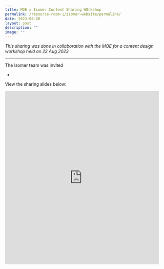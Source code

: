 ```yaml
---
title: MOE x Isomer Content Sharing WOrkshop
permalink: /resource-room-1/isomer-website/permalink/
date: 2023-08-20
layout: post
description: ""
image: ""
---
```

*This sharing was done in collaboration with the MOE for a content design workshop held on 22 Aug 2023*

---

The Isomer team was invited

-


View the sharing slides below:
<iframe src="https://docs.google.com/presentation/d/e/2PACX-1vQlT1HM9vKem7TyHtYtUQooV70CimLcXRCs2_GtO_idGqZSjmAUjKzuxSY-mJb_gftp-dZ-gDf8yr-Z/embed?start=false&amp;loop=false&amp;delayms=3000" frameborder="0" width="100%" height="569" allowfullscreen="true"></iframe>